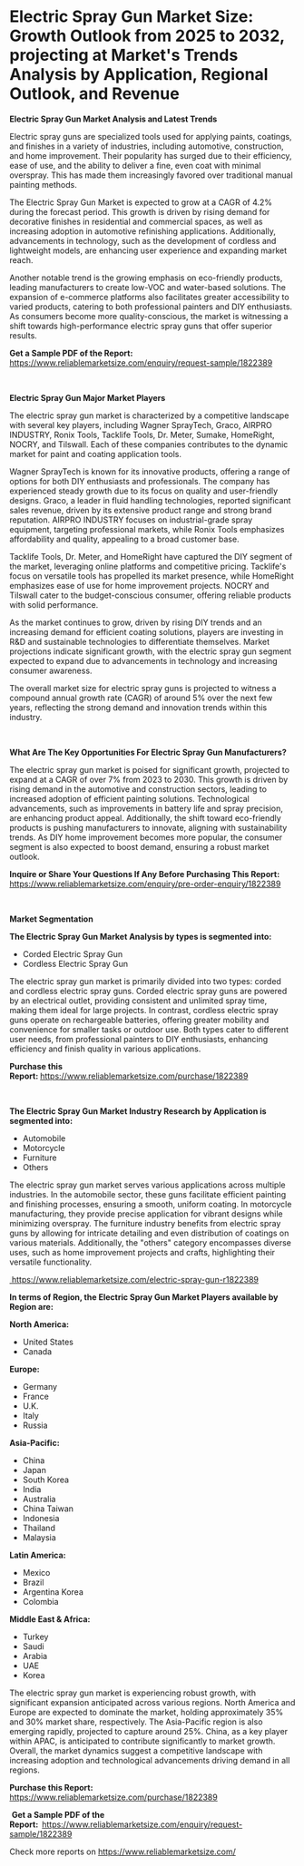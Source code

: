 <p><h1>Electric Spray Gun Market Size: Growth Outlook from 2025 to 2032, projecting at Market's Trends Analysis by Application, Regional Outlook, and Revenue</h1></p><p><strong>Electric Spray Gun Market Analysis and Latest Trends</strong></p>
<p><p>Electric spray guns are specialized tools used for applying paints, coatings, and finishes in a variety of industries, including automotive, construction, and home improvement. Their popularity has surged due to their efficiency, ease of use, and the ability to deliver a fine, even coat with minimal overspray. This has made them increasingly favored over traditional manual painting methods.</p><p>The Electric Spray Gun Market is expected to grow at a CAGR of 4.2% during the forecast period. This growth is driven by rising demand for decorative finishes in residential and commercial spaces, as well as increasing adoption in automotive refinishing applications. Additionally, advancements in technology, such as the development of cordless and lightweight models, are enhancing user experience and expanding market reach. </p><p>Another notable trend is the growing emphasis on eco-friendly products, leading manufacturers to create low-VOC and water-based solutions. The expansion of e-commerce platforms also facilitates greater accessibility to varied products, catering to both professional painters and DIY enthusiasts. As consumers become more quality-conscious, the market is witnessing a shift towards high-performance electric spray guns that offer superior results.</p></p>
<p><strong>Get a Sample PDF of the Report:&nbsp;</strong> <a href="https://www.reliablemarketsize.com/enquiry/request-sample/1822389?utm_campaign=2034&utm_medium=2&utm_source=Github&utm_content=ia&utm_term=09042025&utm_id=electric-spray-gun">https://www.reliablemarketsize.com/enquiry/request-sample/1822389</a></p>
<p>&nbsp;</p>
<p><strong>Electric Spray Gun Major Market Players</strong></p>
<p><p>The electric spray gun market is characterized by a competitive landscape with several key players, including Wagner SprayTech, Graco, AIRPRO INDUSTRY, Ronix Tools, Tacklife Tools, Dr. Meter, Sumake, HomeRight, NOCRY, and Tilswall. Each of these companies contributes to the dynamic market for paint and coating application tools.</p><p>Wagner SprayTech is known for its innovative products, offering a range of options for both DIY enthusiasts and professionals. The company has experienced steady growth due to its focus on quality and user-friendly designs. Graco, a leader in fluid handling technologies, reported significant sales revenue, driven by its extensive product range and strong brand reputation. AIRPRO INDUSTRY focuses on industrial-grade spray equipment, targeting professional markets, while Ronix Tools emphasizes affordability and quality, appealing to a broad customer base.</p><p>Tacklife Tools, Dr. Meter, and HomeRight have captured the DIY segment of the market, leveraging online platforms and competitive pricing. Tacklife's focus on versatile tools has propelled its market presence, while HomeRight emphasizes ease of use for home improvement projects. NOCRY and Tilswall cater to the budget-conscious consumer, offering reliable products with solid performance.</p><p>As the market continues to grow, driven by rising DIY trends and an increasing demand for efficient coating solutions, players are investing in R&D and sustainable technologies to differentiate themselves. Market projections indicate significant growth, with the electric spray gun segment expected to expand due to advancements in technology and increasing consumer awareness.</p><p>The overall market size for electric spray guns is projected to witness a compound annual growth rate (CAGR) of around 5% over the next few years, reflecting the strong demand and innovation trends within this industry.</p></p>
<p>&nbsp;</p>
<p><strong>What Are The Key Opportunities For Electric Spray Gun Manufacturers?</strong></p>
<p><p>The electric spray gun market is poised for significant growth, projected to expand at a CAGR of over 7% from 2023 to 2030. This growth is driven by rising demand in the automotive and construction sectors, leading to increased adoption of efficient painting solutions. Technological advancements, such as improvements in battery life and spray precision, are enhancing product appeal. Additionally, the shift toward eco-friendly products is pushing manufacturers to innovate, aligning with sustainability trends. As DIY home improvement becomes more popular, the consumer segment is also expected to boost demand, ensuring a robust market outlook.</p></p>
<p><strong>Inquire or Share Your Questions If Any Before Purchasing This Report:</strong> <a href="https://www.reliablemarketsize.com/enquiry/pre-order-enquiry/1822389?utm_campaign=2034&utm_medium=2&utm_source=Github&utm_content=ia&utm_term=09042025&utm_id=electric-spray-gun">https://www.reliablemarketsize.com/enquiry/pre-order-enquiry/1822389</a></p>
<p>&nbsp;</p>
<p><strong>Market Segmentation</strong></p>
<p><strong>The Electric Spray Gun Market Analysis by types is segmented into:</strong></p>
<p><ul><li>Corded Electric Spray Gun</li><li>Cordless Electric Spray Gun</li></ul></p>
<p><p>The electric spray gun market is primarily divided into two types: corded and cordless electric spray guns. Corded electric spray guns are powered by an electrical outlet, providing consistent and unlimited spray time, making them ideal for large projects. In contrast, cordless electric spray guns operate on rechargeable batteries, offering greater mobility and convenience for smaller tasks or outdoor use. Both types cater to different user needs, from professional painters to DIY enthusiasts, enhancing efficiency and finish quality in various applications.</p></p>
<p><strong>Purchase this Report:&nbsp;</strong><a href="https://www.reliablemarketsize.com/purchase/1822389?utm_campaign=2034&utm_medium=2&utm_source=Github&utm_content=ia&utm_term=09042025&utm_id=electric-spray-gun">https://www.reliablemarketsize.com/purchase/1822389</a></p>
<p>&nbsp;</p>
<p><strong>The Electric Spray Gun Market Industry Research by Application is segmented into:</strong></p>
<p><ul><li>Automobile</li><li>Motorcycle</li><li>Furniture</li><li>Others</li></ul></p>
<p><p>The electric spray gun market serves various applications across multiple industries. In the automobile sector, these guns facilitate efficient painting and finishing processes, ensuring a smooth, uniform coating. In motorcycle manufacturing, they provide precise application for vibrant designs while minimizing overspray. The furniture industry benefits from electric spray guns by allowing for intricate detailing and even distribution of coatings on various materials. Additionally, the "others" category encompasses diverse uses, such as home improvement projects and crafts, highlighting their versatile functionality.</p></p>
<p><a href="https://www.reliablemarketsize.com/electric-spray-gun-r1822389?utm_campaign=2034&utm_medium=2&utm_source=Github&utm_content=ia&utm_term=09042025&utm_id=electric-spray-gun">&nbsp;https://www.reliablemarketsize.com/electric-spray-gun-r1822389</a></p>
<p><strong>In terms of Region, the Electric Spray Gun Market Players available by Region are:</strong></p>
<p>
    <p> <strong> North America: </strong>
        <ul>
            <li>United States</li>
            <li>Canada</li>
        </ul>
        </p> 
    <p> <strong> Europe: </strong>
        <ul>
            <li>Germany</li>
            <li>France</li>
            <li>U.K.</li>
            <li>Italy</li>
            <li>Russia</li>
        </ul>
        </p> 
    <p> <strong> Asia-Pacific: </strong>
        <ul>
            <li>China</li>
            <li>Japan</li>
            <li>South Korea</li>
            <li>India</li>
            <li>Australia</li>
            <li>China Taiwan</li>
            <li>Indonesia</li>
            <li>Thailand</li>
            <li>Malaysia</li>
        </ul>
        </p> 
    <p> <strong> Latin America: </strong>
        <ul>
            <li>Mexico</li>
            <li>Brazil</li>
            <li>Argentina Korea</li>
            <li>Colombia</li>
        </ul>
        </p> 
    <p> <strong> Middle East & Africa: </strong>
        <ul>
            <li>Turkey</li>
            <li>Saudi</li>
            <li>Arabia</li>
            <li>UAE</li>
            <li>Korea</li>
        </ul>
    </p>
    </p>
<p><p>The electric spray gun market is experiencing robust growth, with significant expansion anticipated across various regions. North America and Europe are expected to dominate the market, holding approximately 35% and 30% market share, respectively. The Asia-Pacific region is also emerging rapidly, projected to capture around 25%. China, as a key player within APAC, is anticipated to contribute significantly to market growth. Overall, the market dynamics suggest a competitive landscape with increasing adoption and technological advancements driving demand in all regions.</p></p>
<p><strong>Purchase this Report: </strong><a href="https://www.reliablemarketsize.com/purchase/1822389?utm_campaign=2034&utm_medium=2&utm_source=Github&utm_content=ia&utm_term=09042025&utm_id=electric-spray-gun">https://www.reliablemarketsize.com/purchase/1822389</a></p>
<p>&nbsp;<strong>Get a Sample PDF of the Report:&nbsp;&nbsp;</strong><a href="https://www.reliablemarketsize.com/enquiry/request-sample/1822389?utm_campaign=2034&utm_medium=2&utm_source=Github&utm_content=ia&utm_term=09042025&utm_id=electric-spray-gun">https://www.reliablemarketsize.com/enquiry/request-sample/1822389</a></p>
<p><strong></strong></p>
<p>Check more reports on <a href="https://www.reliablemarketsize.com/?utm_campaign=2034&utm_medium=2&utm_source=Github&utm_content=ia&utm_term=09042025&utm_id=electric-spray-gun">https://www.reliablemarketsize.com/</a></p>